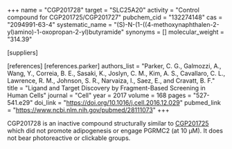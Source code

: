 +++
name = "CGP201728"
target = "SLC25A20"
activity = "Control compound for CGP201725/CGP201727"
pubchem_cid = "132274148"
cas = "2094991-63-4"
systematic_name = "(S)-N-(1-((4-methoxynaphthalen-2-yl)amino)-1-oxopropan-2-yl)butyramide"
synonyms = []
molecular_weight = "314.39"

[suppliers]

[references]
    [references.parker]
        authors_list = "Parker, C. G., Galmozzi, A., Wang, Y., Correia, B. E., Sasaki, K., Joslyn, C. M., Kim, A. S., Cavallaro, C. L., Lawrence, R. M., Johnson, S. R., Narvaiza, I., Saez, E., and Cravatt, B. F."
        title = "Ligand and Target Discovery by Fragment-Based Screening in Human Cells"
        journal = "Cell"
        year = 2017
        volume = 168
        pages = "527-541.e29"
        doi_link = "https://doi.org/10.1016/j.cell.2016.12.029"
        pubmed_link = "https://www.ncbi.nlm.nih.gov/pubmed/28111073"
+++

CGP201728 is an inactive compound structurally similar to <a href="#cgp201725" class="js-scroll-trigger">CGP201725</a> which did not promote adipogenesis or engage PGRMC2 (at 10 µM). It does not bear photoreactive or clickable groups.
